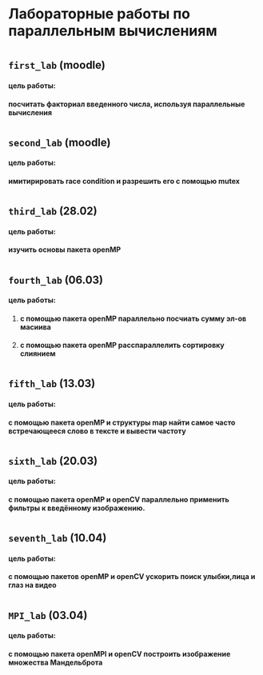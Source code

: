 # Лабораторные работы по параллельным вычислениям
#
## ```first_lab``` (moodle)
#### **цель работы**:
#### посчитать факториал введенного числа, используя параллельные вычисления
#
##  ```second_lab``` (moodle)
#### **цель работы**:
#### имитирировать race condition и разрешить его с помощью mutex
#
## ```third_lab``` (28.02)
#### **цель работы**:
#### изучить основы пакета openMP
#
## ```fourth_lab``` (06.03)
#### **цель работы**: 
1) #### с помощью пакета openMP параллельно посчиать сумму эл-ов масиива
2) #### с помощью пакета openMP расспараллелить сортировку слиянием
#
## ```fifth_lab``` (13.03)
#### **цель работы**:
#### с помощью пакета openMP и структуры map найти самое часто встречающееся слово в тексте и вывести частоту
#
## ```sixth_lab``` (20.03)
#### **цель работы**:
#### с помощью пакета openMP и openCV параллельно применить фильтры к введённому изображению.
#
## ```seventh_lab``` (10.04)
#### **цель работы**:
#### с помощью пакетов openMP и openCV ускорить поиск улыбки,лица и глаз на видео
#
## ```MPI_lab``` (03.04)
#### **цель работы**:
#### с помощью пакета openMPI и openCV построить изображение множества Мандельброта
